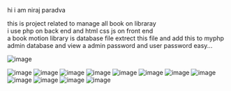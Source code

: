 hi i am niraj paradva <br>

this is project related to manage all book on libraray 
<br>i use php on back end and html css js on front end
<br>a book motion library is database file extrect this file and add this to myphp admin database and view a admin password and user password easy...

![image](https://github.com/user-attachments/assets/82200ffe-429f-4714-8efc-7e7958482715)

![image](https://github.com/user-attachments/assets/ec58323f-a6ee-42ca-9964-cba69cd67628)
![image](https://github.com/user-attachments/assets/9f6f5f28-9c32-4d40-9b43-a33a25eb8409)
![image](https://github.com/user-attachments/assets/b64a9083-66d9-4fe3-b234-5588de301146)
![image](https://github.com/user-attachments/assets/03245ab3-f945-4faf-912a-9f7b6649ec8d)
![image](https://github.com/user-attachments/assets/fc17c883-4e7c-449a-9d15-8ec58f17dddf)
![image](https://github.com/user-attachments/assets/8c08c4f6-3c3d-40f0-959c-cc023a189721)
![image](https://github.com/user-attachments/assets/66ee6c00-a498-4fc2-b935-a63f56ccf952)
![image](https://github.com/user-attachments/assets/da607497-4a3f-4482-9f2e-76b8f5800fa1)
![image](https://github.com/user-attachments/assets/b69c2dee-03d4-496b-a52e-f75f4e008b09)
![image](https://github.com/user-attachments/assets/8fae9a36-e237-4ced-a3e2-9943bb169426)
![image](https://github.com/user-attachments/assets/efaf8fcd-6afe-4b5f-a47d-2f0271b498df)
![image](https://github.com/user-attachments/assets/8451c12b-3b49-4df2-8be3-21138eee64df)
